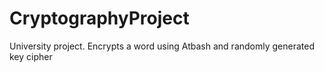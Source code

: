 # CryptographyProject
University project.
Encrypts a word using Atbash and randomly generated key cipher 
